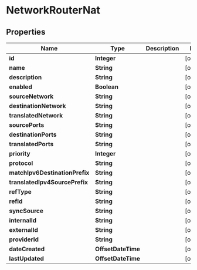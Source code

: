 

# NetworkRouterNat

## Properties

Name | Type | Description | Notes
------------ | ------------- | ------------- | -------------
**id** | **Integer** |  |  [optional]
**name** | **String** |  |  [optional]
**description** | **String** |  |  [optional]
**enabled** | **Boolean** |  |  [optional]
**sourceNetwork** | **String** |  |  [optional]
**destinationNetwork** | **String** |  |  [optional]
**translatedNetwork** | **String** |  |  [optional]
**sourcePorts** | **String** |  |  [optional]
**destinationPorts** | **String** |  |  [optional]
**translatedPorts** | **String** |  |  [optional]
**priority** | **Integer** |  |  [optional]
**protocol** | **String** |  |  [optional]
**matchIpv6DestinationPrefix** | **String** |  |  [optional]
**translatedIpv4SourcePrefix** | **String** |  |  [optional]
**refType** | **String** |  |  [optional]
**refId** | **String** |  |  [optional]
**syncSource** | **String** |  |  [optional]
**internalId** | **String** |  |  [optional]
**externalId** | **String** |  |  [optional]
**providerId** | **String** |  |  [optional]
**dateCreated** | **OffsetDateTime** |  |  [optional]
**lastUpdated** | **OffsetDateTime** |  |  [optional]



